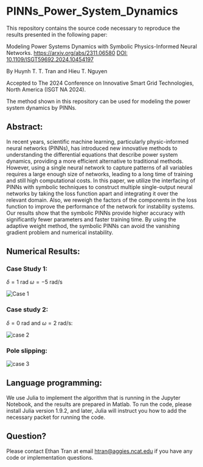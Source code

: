 # PINNs_Power_System_Dynamics

This repository contains the source code necessary to reproduce the results presented in the following paper:

Modeling Power Systems Dynamics with Symbolic Physics-Informed Neural Networks.
https://arxiv.org/abs/2311.06580
[DOI: 10.1109/ISGT59692.2024.10454197](https://doi.org/10.1109/ISGT59692.2024.10454197)

By Huynh T. T. Tran and Hieu T. Nguyen

Accepted to The 2024 Conference on Innovative Smart Grid Technologies, North America (ISGT NA 2024).

The method shown in this repository can be used for modeling the power system dynamics by PINNs.

## Abstract:
In recent years, scientific machine learning, particularly physic-informed neural networks (PINNs), has introduced new innovative methods to understanding the differential equations that describe power system dynamics, providing a more efficient alternative to traditional methods. However, using a single neural network to capture patterns of all variables requires a large enough size of networks, leading to a long time of training and still high computational costs. In this paper, we utilize the interfacing of PINNs with symbolic techniques to construct multiple single-output neural networks by taking the loss function apart and integrating it over the relevant domain. Also, we reweigh the factors of the components in the loss function to improve the performance of the network for instability systems.
Our results show that the symbolic PINNs provide higher accuracy with significantly fewer parameters and faster training time. By using the adaptive weight method, the symbolic PINNs can avoid the vanishing gradient problem and numerical instability.

## Numerical Results:
### Case Study 1:

$\delta = 1$ rad $\omega = -5$ rad/s

![Case 1](https://github.com/ThanhEthan/PINNs_Power_System_Dynamics/assets/115194407/2af034e1-2328-4db3-97db-3511cf13be8b)


### Case study 2:

$\delta = 0$ rad and $\omega = 2$ rad/s:

![case 2](https://github.com/ThanhEthan/PINNs_Power_System_Dynamics/assets/115194407/3ef98cc5-6cd2-44ed-bae3-46e9cd9fa973)


### Pole slipping:
![case 3](https://github.com/ThanhEthan/PINNs_Power_System_Dynamics/assets/115194407/8b35c88e-48a0-4c8f-9a79-2fcf33fb08c1)



## Language programming:
We use Julia to implement the algorithm that is running in the Jupyter Notebook, and the results are prepared in Matlab.
To run the code, please install Julia version 1.9.2, and later, Julia will instruct you how to add the necessary packet for running the code.

## Question?
Please contact Ethan Tran at email htran@aggies.ncat.edu if you have any code or implementation questions.

